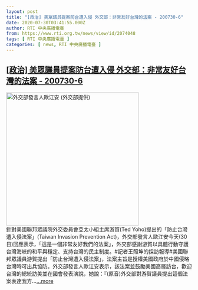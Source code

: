 ```yaml
---
layout: post
title: "[政治] 美眾議員提案防台遭入侵 外交部：非常友好台灣的法案 - 200730-6"
date: 2020-07-30T03:41:55.000Z
author: RTI 中央廣播電臺
from: https://www.rti.org.tw/news/view/id/2074048
tags: [ RTI 中央廣播電臺 ]
categories: [ news, RTI 中央廣播電臺 ]
---
```

<!--1596080515000-->
[[政治] 美眾議員提案防台遭入侵 外交部：非常友好台灣的法案 - 200730-6](https://www.rti.org.tw/news/view/id/2074048)
------

<div>
<img src="https://static.rti.org.tw/assets/thumbnails/2020/05/12/7c936bf400418f5f0e2f209e10c86c94.jpg" width="360" alt="外交部發言人歐江安 (外交部提供)" title="外交部發言人歐江安 (外交部提供)"><br>針對美國聯邦眾議院外交委員會亞太小組主席游賀(Ted Yoho)提出的「防止台灣遭入侵法案」(Taiwan Invasion Prevention Act)，外交部發言人歐江安今天(30日)回應表示，「這是一個非常友好我們的法案」，外交部感謝游賀以具體行動守護台灣海峽的和平與穩定、支持台灣的民主制度。#記者王照坤的採訪報導#美國聯邦眾議員游賀提出「防止台灣遭入侵法案」，法案主旨是授權美國政府於中國侵略台灣時可出兵協防。外交部發言人歐江安表示，該法案並鼓勵美國高層訪台，歡迎台灣的總統訪美並在國會發表演說，她說：『(原音)外交部對游賀議員提出這個法案表達我方...<a target="_blank" href="https://www.rti.org.tw/news/view/id/2074048">...more</a>
</div>
